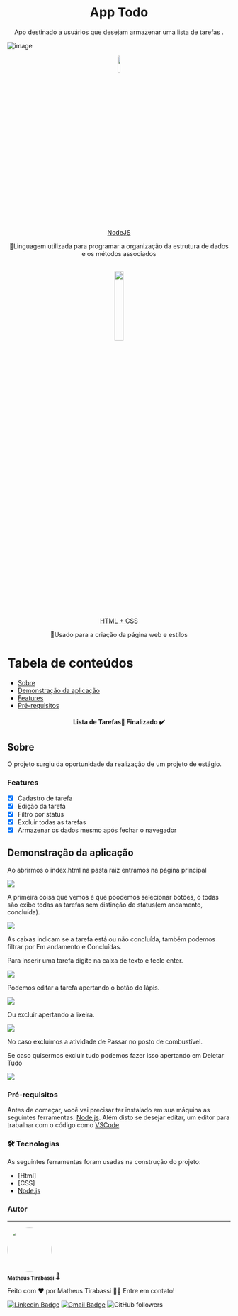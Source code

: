 <h1 align="center">App Todo</h1>

<p align="center">App destinado a usuários que desejam armazenar uma lista de tarefas .</p>

![image](https://image.flaticon.com/icons/png/512/1567/1567073.png)


<div align = 'center'>
<image href = 'https://upload.wikimedia.org/wikipedia/commons/thumb/d/d9/Node.js_logo.svg/1200px-Node.js_logo.svg.png' src = 'https://upload.wikimedia.org/wikipedia/commons/thumb/d/d9/Node.js_logo.svg/1200px-Node.js_logo.svg.png' width = '10%' height = '10%'> <br>
  <a href ='https://nodejs.org/en/'> NodeJS </a>
  <p> 🚀Linguagem utilizada para programar a organização da estrutura de dados e os métodos associados </p>
  </image> <br>
  <image href = 'https://www.pikpng.com/pngl/m/150-1506141_html-css-and-javascript-logo-html5-css3-js.png' src = 'https://www.seekpng.com/png/full/141-1415544_html-css-projects-small-logo-on-html.png' width = '20%' height = '20%'><br>
  <a href ='https://www.w3schools.com/html/html_css.asp'>HTML + CSS </a>
   <p > 🚀Usado para a criação da página web e estilos </p>
  </image> 
 </div>


Tabela de conteúdos
===================
<!--ts-->
   * [Sobre](#sobre)
   * [Demonstração da aplicação](#demonstração-da-aplicação)
   * [Features](#features)
   * [Pré-requisitos](#pré-requisitos)
<!--te-->

<h4 align="center"> 
 Lista de Tarefas🚀 Finalizado  ✔️
</h4>

## Sobre

O projeto surgiu da oportunidade da realização de um projeto de estágio.

### Features

- [x] Cadastro de tarefa
- [x] Edição da tarefa
- [x] Filtro por status
- [x] Excluir todas as tarefas
- [x] Armazenar os dados mesmo após fechar o navegador

## Demonstração da aplicação
Ao abrirmos o index.html na pasta raiz entramos na página principal

<image src = 'https://uploaddeimagens.com.br/images/003/292/545/full/Captura_de_tela_2021-06-17_120533.png?1623942521' >

A primeira coisa que vemos é que poodemos selecionar botões, o todas são exibe todas as tarefas sem distinção de status(em andamento, concluída).

<image src = 'https://uploaddeimagens.com.br/images/003/292/679/full/Captura_de_tela_2021-06-17_133130.png?1623947511'  > </image>

As caixas indicam se a tarefa está ou não concluída, também podemos filtrar por Em andamento e Concluídas.

Para inserir uma tarefa digite na caixa de texto e tecle enter.

<image src = 'https://uploaddeimagens.com.br/images/003/292/688/full/Captura_de_tela_2021-06-17_133819.png?1623947905'  > </image>

Podemos editar a tarefa apertando o botão do lápis.

<image src = 'https://uploaddeimagens.com.br/images/003/292/695/full/Captura_de_tela_2021-06-17_134018.png?1623948025'  > </image>

Ou excluir apertando a lixeira.

<image src = 'https://uploaddeimagens.com.br/images/003/292/701/full/Captura_de_tela_2021-06-17_134149.png?1623948114'  > </image>

No caso excluímos a atividade de Passar no posto de combustível.

Se caso quisermos excluir tudo podemos fazer isso apertando em Deletar Tudo

<image src = 'https://uploaddeimagens.com.br/images/003/292/706/full/Captura_de_tela_2021-06-17_134426.png?1623948276'  > </image>

### Pré-requisitos
Antes de começar, você vai precisar ter instalado em sua máquina as seguintes ferramentas:
[Node.js](https://nodejs.org/en/). 
Além disto se desejar editar, um editor para trabalhar com o código como [VSCode](https://code.visualstudio.com/)

### 🛠 Tecnologias

As seguintes ferramentas foram usadas na construção do projeto:

- [Html]
- [CSS]
- [Node.js](https://nodejs.org/en/)

### Autor
---


 <img style="border-radius: 50%;" src="https://avatars.githubusercontent.com/u/64479165" width="100px;" alt=""/>
 <br />
 <sub><b>Matheus Tirabassi</b></sub></a> <a href="https://www.linkedin.com/in/matheus-henrique-tirabassi-466022201/" title="linkedin">🚀</a>


Feito com ❤️ por Matheus Tirabassi 👋🏽 Entre em contato!

[![Linkedin Badge](https://img.shields.io/badge/-matheus-blue?style=flat-square&logo=Linkedin&logoColor=white&link=https://www.linkedin.com/in/matheus-henrique-tirabassi-466022201/)](https://www.linkedin.com/in/matheus-henrique-tirabassi-466022201/) 
[![Gmail Badge](https://img.shields.io/badge/tirabassi.matheus@aluno.ifsp.edu.br-c14438?style=flat-square&logo=Gmail&logoColor=white&link=mailto:tirabassi.matheus@aluno.ifsp.edu.br)](mailto:tirabassi.matheus@aluno.ifsp.edu.br)
<img alt="GitHub followers" src="https://img.shields.io/github/followers/matheustirabassi?style=social">

